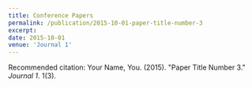 ```yaml
---
title: Conference Papers
permalink: /publication/2015-10-01-paper-title-number-3
excerpt: 
date: 2015-10-01
venue: 'Journal 1'
---
```

Recommended citation: Your Name, You. (2015). "Paper Title Number 3." <i>Journal 1</i>. 1(3).


